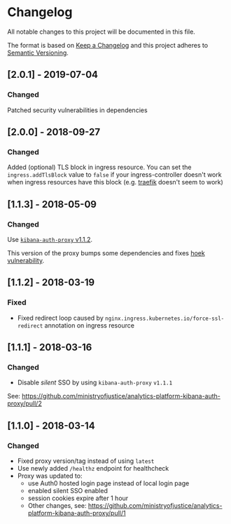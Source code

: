 # Changelog
All notable changes to this project will be documented in this file.

The format is based on [Keep a Changelog](http://keepachangelog.com/en/1.0.0/)
and this project adheres to [Semantic Versioning](http://semver.org/spec/v2.0.0.html).


## [2.0.1] - 2019-07-04
### Changed
Patched security vulnerabilities in dependencies

## [2.0.0] - 2018-09-27
### Changed
Added (optional) TLS block in ingress resource.
You can set the `ingress.addTlsBlock` value to `false` if your
ingress-controller doesn't work when ingress resources have this block (e.g.
[traefik](https://traefik.io) doesn't seem to work)


## [1.1.3] - 2018-05-09
### Changed
Use [`kibana-auth-proxy` v1.1.2](https://github.com/ministryofjustice/analytics-platform-kibana-auth-proxy/releases/tag/v1.1.2).

This version of the proxy bumps some dependencies and fixes
[hoek vulnerability](https://nvd.nist.gov/vuln/detail/CVE-2018-3728).


## [1.1.2] - 2018-03-19
### Fixed
- Fixed redirect loop caused by `nginx.ingress.kubernetes.io/force-ssl-redirect`
annotation on ingress resource


## [1.1.1] - 2018-03-16
### Changed
- Disable *silent* SSO by using `kibana-auth-proxy` `v1.1.1`

See: https://github.com/ministryofjustice/analytics-platform-kibana-auth-proxy/pull/2


## [1.1.0] - 2018-03-14
### Changed
- Fixed proxy version/tag instead of using `latest`
- Use newly added `/healthz` endpoint for healthcheck
- Proxy was updated to:
  - use Auth0 hosted login page instead of local login page
  - enabled silent SSO enabled
  - session cookies expire after 1 hour
  - Other changes, see: https://github.com/ministryofjustice/analytics-platform-kibana-auth-proxy/pull/1
